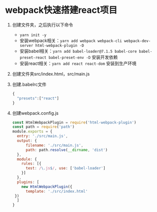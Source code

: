 # webpack快速搭建react项目

1. 创建文件夹，之后执行以下命令
   * `yarn init -y`
   * 安装webpack相关：`yarn add webpack webpack-cli webpack-dev-server html-webpack-plugin -D`
   * 安装babel相关：`yarn add babel-loader@7.1.5 babel-core babel-preset-react babel-preset-env -D`  安装开发依赖
   * 安装react相关：`yarn add react react-dom` 安装到生产环境

2. 创建文件夹src/index.html，src/main.js

3. 创建.babelrc文件

   ```js
   {
     "presets":["react"]
   }
   ```

4. 创建webpack.config.js

   ```js
   const HtmlWebpackPlugin = require('html-webpack-plugin')
   const path = require('path')
   module.exports = {
     entry: './src/main.js',
     output: {
         filename: './src/main.js',
         path: path.resolve(__dirname, 'dist')
     },
     module: {
       rules: [{
         test: /\.js$/, use: ['babel-loader']
       }]
     },
     plugins: [
       new HtmlWebpackPlugin({
         template: './src/index.html'
    })
     ]
   }
   ```
   
   